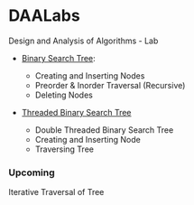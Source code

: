 # DAALabs
Design and Analysis of Algorithms - Lab

* [Binary Search Tree](/bst.c):
    * Creating and Inserting Nodes
    * Preorder & Inorder Traversal (Recursive)
    * Deleting Nodes

* [Threaded Binary Search Tree](/tbst.c)
    * Double Threaded Binary Search Tree
    * Creating and Inserting Node
    * Traversing Tree

### Upcoming
Iterative Traversal of Tree
